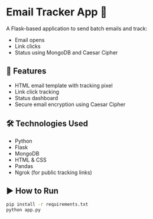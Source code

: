 # Email Tracker App 📩

A Flask-based application to send batch emails and track:
- Email opens
- Link clicks
- Status using MongoDB and Caesar Cipher

## 🚀 Features
- HTML email template with tracking pixel
- Link click tracking
- Status dashboard
- Secure email encryption using Caesar Cipher

## 🛠️ Technologies Used
- Python
- Flask
- MongoDB
- HTML & CSS
- Pandas
- Ngrok (for public tracking links)

## ▶️ How to Run
```bash
pip install -r requirements.txt
python app.py

